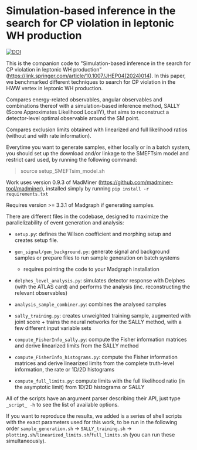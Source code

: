 # Simulation-based inference in the search for CP violation in leptonic WH production
[![DOI](https://zenodo.org/badge/DOI/10.5281/zenodo.10650917.svg)](https://doi.org/10.5281/zenodo.10650917) 

This is the companion code to "Simulation-based inference in the search for CP violation in leptonic WH production" (https://link.springer.com/article/10.1007/JHEP04(2024)014). In this paper, we benchmarked different techniques to search for CP violation in the HWW vertex in leptonic WH production.

Compares energy-related observables, angular observables and combinations thereof with a simulation-based inference method, SALLY (Score Approximates Likelihood LocallY), that aims to reconstruct a detector-level optimal observable around the SM point.

Compares exclusion limits obtained with linearized and full likelihood ratios (without and with rate information).

Everytime you want to generate samples, either locally or in a batch system, you should set up the download and/or linkage to the SMEFTsim model and restrict card used, by running the following command:
> source setup_SMEFTsim_model.sh

Work uses version 0.9.3 of MadMiner (https://github.com/madminer-tool/madminer), installed simply by running `pip install -r requirements.txt`

Requires version >= 3.3.1 of Madgraph if generating samples.

There are different files in the codebase, designed to maximize the parallelizability of event generation and analysis:

- `setup.py`: defines the Wilson coefficient and morphing setup and creates setup file.

- `gen_signal/gen_background.py`: generate signal and background samples or prepare files to run sample generation on batch systems
    - requires pointing the code to your Madgraph installation

- `delphes_level_analysis.py`: simulates detector response with Delphes (with the ATLAS card) and performs the analysis (inc. reconstructing the relevant observables)

- `analysis_sample_combiner.py`: combines the analysed samples

- `sally_training.py`: creates unweighted training sample, augmented with joint score + trains the neural networks for the SALLY method, with a few different input variable sets

- `compute_FisherInfo_sally.py`: compute the Fisher information matrices and derive linearized limits from the SALLY method 

- `compute_FisherInfo_histograms.py`: compute the Fisher information matrices and derive linearized limits from the complete truth-level information, the rate or 1D/2D histograms 

- `compute_full_limits.py`: compute limits with the full likelihood ratio (in the asymptotic limit) from 1D/2D histograms or SALLY

All of the scripts have an argument parser describing their API, just type `_script_ -h` to see the list of available options.

If you want to reproduce the results, we added is a series of shell scripts with the exact parameters used for this work, to be run in the following order `sample_generation.sh` &rarr; `SALLY_training.sh` &rarr; `plotting.sh`/`linearized_limits.sh`/`full_limits.sh` (you can run these simultaneously). 
